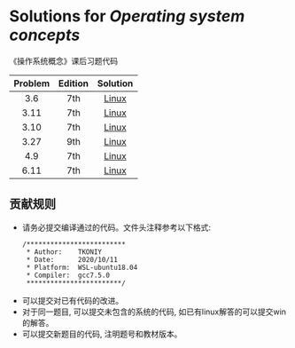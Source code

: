 #  Solutions for *Operating system concepts*
《操作系统概念》课后习题代码

| Problem | Edition |               Solution               |
|:-------:|:-------:|:------------------------------------:|
|   3.6   |   7th   |       [Linux](./src/3_6_fib.c)       |
|  3.11   |   7th   |     [Linux](./src/3_11_shm_ds.c)     |
|  3.10   |   7th   |    [Linux](./src/3_10_fib_shm.c)     |
|  3.27   |   9th   |    [Linux](./src/3_27_filecopy.c)    |
|   4.9   |   7th   |     [Linux](./src/4_9_prime.c)     |
|  6.11   |   7th   | [Linux](./src/6_10_sleep_barber.c) |
## 贡献规则
* 请务必提交编译通过的代码。文件头注释参考以下格式:
    ```
    /*************************
     * Author:    TKONIY
     * Date:      2020/10/11
     * Platform:  WSL-ubuntu18.04
     * Compiler:  gcc7.5.0
     ************************/ 
    ```
* 可以提交对已有代码的改进。
* 对于同一题目, 可以提交未包含的系统的代码, 如已有linux解答的可以提交win的解答。
* 可以提交新题目的代码, 注明题号和教材版本。

